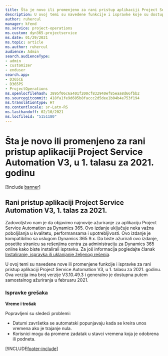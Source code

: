```yaml
---
title: Šta je novo ili promenjeno za rani pristup aplikaciji Project Service Automation V3, u 1. talasu za 2021. godinu
description: U ovoj temi su navedene funkcije i ispravke koje su dostupne za rani pristup aplikaciji Project Service Automation V3, u 1. talasu za 2021. godinu.
author: ruhercul
manager: kfend
ms.service: project-operations
ms.custom: dyn365-projectservice
ms.date: 01/29/2021
ms.topic: article
ms.author: ruhercul
audience: Admin
search.audienceType:
- admin
- customizer
- enduser
search.app:
- D365CE
- D365PS
- ProjectOperations
ms.openlocfilehash: 3895f06c6a401f200cf832940ef85eaa8d66fbb2
ms.sourcegitcommit: 418fa1fe9d605b8faccc2d5dee1b04b4e753f194
ms.translationtype: HT
ms.contentlocale: sr-Latn-RS
ms.lasthandoff: 02/10/2021
ms.locfileid: "5151180"
---
```

# <a name="whats-new-or-changed-in-project-service-automation-early-access-wave-1-2021-v3"></a>Šta je novo ili promenjeno za rani pristup aplikaciji Project Service Automation V3, u 1. talasu za 2021. godinu

[!include [banner](../includes/psa-now-project-operations.md)]

## <a name="project-service-automation-early-access-wave-1-2021-v3"></a>Rani pristup aplikaciji Project Service Automation V3, 1. talas za 2021.

Zadovoljstvo nam je da objavimo najnovije ažuriranje za aplikaciju Project Service Automation za Dynamics 365. Ovo izdanje uključuje neka važna poboljšanja u kvalitetu, performansama i upotrebljivosti. Ovo izdanje je kompatibilno sa uslugom Dynamics 365 9.x. Da biste ažurirali ovo izdanje, posetite stranicu sa rešenjima centra za administraciju za Dynamics 365 online kako biste instalirali ispravku. Za još informacija pogledajte članak [Instaliranje, ispravka ili uklanjanje željenog rešenja](https://docs.microsoft.com/power-platform/admin/install-remove-preferred-solution).

U ovoj temi su navedene nove ili promenjene funkcije i ispravke za rani pristup aplikaciji Project Service Automation V3, u 1. talasu za 2021. godinu. Ova verzija ima broj verzije V3.10.49.3 i generalno je dostupna putem samostalnog ažuriranja u februaru 2021.


### <a name="bug-fixes"></a>Ispravke grešaka

**Vreme i trošak**

Popravljeni su sledeći problemi:

- Datumi završetka se automatski popunjavaju kada se kreira unos vremena ako je trajanje nula.
- Korisnici mogu da promene zadatak u stavci vremena koja je odobrena ili podneta.


[!INCLUDE[footer-include](../includes/footer-banner.md)]